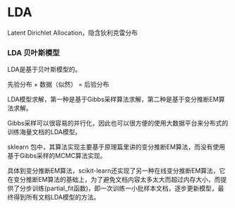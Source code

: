# LDA

Latent Dirichlet Allocation，隐含狄利克雷分布



### LDA 贝叶斯模型

LDA是基于贝叶斯模型的。

先验分布 + 数据（似然） = 后验分布



LDA模型求解，第一种是基于Gibbs采样算法求解，第二种是基于变分推断EM算法求解。

Gibbs采样可以很容易的并行化，因此也可以很方便的使用大数据平台来分布式的训练海量文档的LDA模型。

sklearn 包中，其算法实现主要基于原理篇里讲的变分推断EM算法，而没有使用基于Gibbs采样的MCMC算法实现。



具体到变分推断EM算法，scikit-learn还实现了另一种在线变分推断EM算法，它在变分推断EM算法的基础上，为了避免文档内容太多太大而超过内存大小，而提供了分步训练\(partial\_fit函数\)，即一次训练一小批样本文档，逐步更新模型，最终得到所有文档LDA模型的方法。









